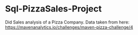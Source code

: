 # Sql-PizzaSales-Project
Did Sales analysis of a Pizza Company. Data taken from here: https://mavenanalytics.io/challenges/maven-pizza-challenge/4
